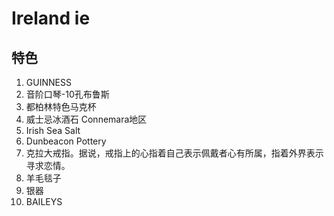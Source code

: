 # Ireland ie

## 特色

1. GUINNESS
2. 音阶口琴-10孔布鲁斯
3. 都柏林特色马克杯
4. 威士忌冰酒石 Connemara地区
5. Irish Sea Salt
6. Dunbeacon Pottery
7. 克拉大戒指。据说，戒指上的心指着自己表示佩戴者心有所属，指着外界表示寻求恋情。
8. 羊毛毯子
9. 银器
10. BAILEYS
